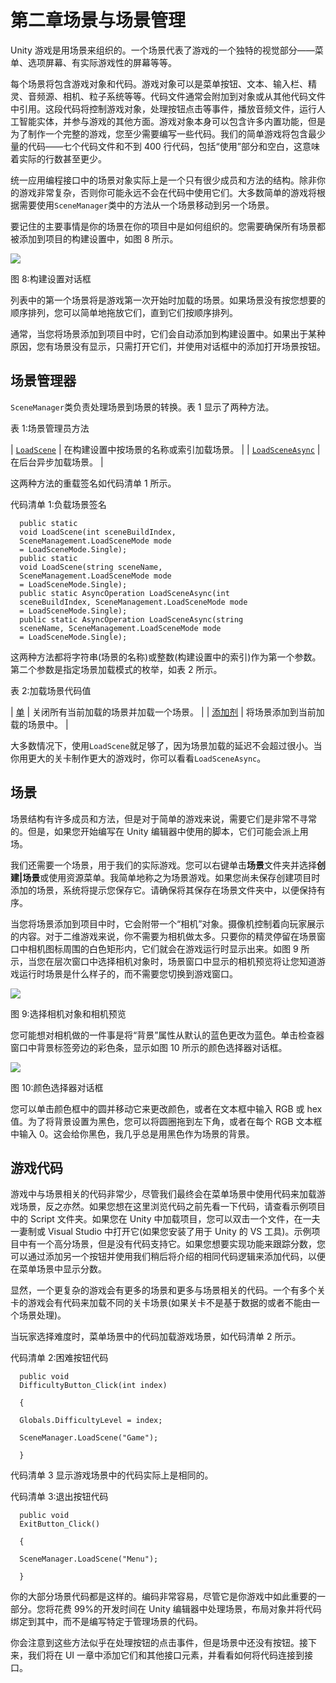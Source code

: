 # 第二章场景与场景管理

Unity 游戏是用场景来组织的。一个场景代表了游戏的一个独特的视觉部分——菜单、选项屏幕、有实际游戏性的屏幕等等。

每个场景将包含游戏对象和代码。游戏对象可以是菜单按钮、文本、输入栏、精灵、音频源、相机、粒子系统等等。代码文件通常会附加到对象或从其他代码文件中引用。这段代码将控制游戏对象，处理按钮点击等事件，播放音频文件，运行人工智能实体，并参与游戏的其他方面。游戏对象本身可以包含许多内置功能，但是为了制作一个完整的游戏，您至少需要编写一些代码。我们的简单游戏将包含最少量的代码——七个代码文件和不到 400 行代码，包括“使用”部分和空白，这意味着实际的行数甚至更少。

统一应用编程接口中的场景对象实际上是一个只有很少成员和方法的结构。除非你的游戏非常复杂，否则你可能永远不会在代码中使用它们。大多数简单的游戏将根据需要使用`SceneManager`类中的方法从一个场景移动到另一个场景。

要记住的主要事情是你的场景在你的项目中是如何组织的。您需要确保所有场景都被添加到项目的构建设置中，如图 8 所示。

![](img/image009.png)

图 8:构建设置对话框

列表中的第一个场景将是游戏第一次开始时加载的场景。如果场景没有按您想要的顺序排列，您可以简单地拖放它们，直到它们按顺序排列。

通常，当您将场景添加到项目中时，它们会自动添加到构建设置中。如果出于某种原因，您有场景没有显示，只需打开它们，并使用对话框中的添加打开场景按钮。

## 场景管理器

`SceneManager`类负责处理场景到场景的转换。表 1 显示了两种方法。

表 1:场景管理员方法

| [`LoadScene`](http://docs.unity3d.com/ScriptReference/SceneManagement.SceneManager.LoadScene.html) | 在构建设置中按场景的名称或索引加载场景。 |
| [`LoadSceneAsync`](http://docs.unity3d.com/ScriptReference/SceneManagement.SceneManager.LoadSceneAsync.html) | 在后台异步加载场景。 |

这两种方法的重载签名如代码清单 1 所示。

代码清单 1:负载场景签名

```
  public static
  void LoadScene(int sceneBuildIndex,
  SceneManagement.LoadSceneMode mode
  = LoadSceneMode.Single); 
  public static
  void LoadScene(string sceneName,
  SceneManagement.LoadSceneMode mode
  = LoadSceneMode.Single); 
  public static AsyncOperation LoadSceneAsync(int
  sceneBuildIndex, SceneManagement.LoadSceneMode mode
  = LoadSceneMode.Single); 
  public static AsyncOperation LoadSceneAsync(string
  sceneName, SceneManagement.LoadSceneMode mode
  = LoadSceneMode.Single);

```

这两种方法都将字符串(场景的名称)或整数(构建设置中的索引)作为第一个参数。第二个参数是指定场景加载模式的枚举，如表 2 所示。

表 2:加载场景代码值

| [单](http://docs.unity3d.com/ScriptReference/SceneManagement.SceneManager.LoadScene.html) | 关闭所有当前加载的场景并加载一个场景。 |
| [添加剂](http://docs.unity3d.com/ScriptReference/SceneManagement.SceneManager.LoadSceneAsync.html) | 将场景添加到当前加载的场景中。 |

大多数情况下，使用`LoadScene`就足够了，因为场景加载的延迟不会超过很小。当你用更大的关卡制作更大的游戏时，你可以看看`LoadSceneAsync`。

## 场景

场景结构有许多成员和方法，但是对于简单的游戏来说，需要它们是非常不寻常的。但是，如果您开始编写在 Unity 编辑器中使用的脚本，它们可能会派上用场。

我们还需要一个场景，用于我们的实际游戏。您可以右键单击**场景**文件夹并选择**创建|场景**或使用资源菜单。我简单地称之为场景游戏。如果您尚未保存创建项目时添加的场景，系统将提示您保存它。请确保将其保存在场景文件夹中，以便保持有序。

当您将场景添加到项目中时，它会附带一个“相机”对象。摄像机控制着向玩家展示的内容。对于二维游戏来说，你不需要为相机做太多。只要你的精灵停留在场景窗口中相机图标周围的白色矩形内，它们就会在游戏运行时显示出来。如图 9 所示，当您在层次窗口中选择相机对象时，场景窗口中显示的相机预览将让您知道游戏运行时场景是什么样子的，而不需要您切换到游戏窗口。

![](img/image010.jpg)

图 9:选择相机对象和相机预览

您可能想对相机做的一件事是将“背景”属性从默认的蓝色更改为蓝色。单击检查器窗口中背景标签旁边的彩色条，显示如图 10 所示的颜色选择器对话框。

![](img/image011.png)

图 10:颜色选择器对话框

您可以单击颜色框中的圆并移动它来更改颜色，或者在文本框中输入 RGB 或 hex 值。为了将背景设置为黑色，您可以将圆圈拖到左下角，或者在每个 RGB 文本框中输入 0。这会给你黑色，我几乎总是用黑色作为场景的背景。

## 游戏代码

游戏中与场景相关的代码非常少，尽管我们最终会在菜单场景中使用代码来加载游戏场景，反之亦然。如果您想在这里浏览代码之前先看一下代码，请查看示例项目中的 Script 文件夹。如果您在 Unity 中加载项目，您可以双击一个文件，在一夫一妻制或 Visual Studio 中打开它(如果您安装了用于 Unity 的 VS 工具)。示例项目中有一个高分场景，但是没有代码支持它。如果您想要实现功能来跟踪分数，您可以通过添加另一个按钮并使用我们稍后将介绍的相同代码逻辑来添加代码，以便在菜单场景中显示分数。

显然，一个更复杂的游戏会有更多的场景和更多与场景相关的代码。一个有多个关卡的游戏会有代码来加载不同的关卡场景(如果关卡不是基于数据的或者不能由一个场景处理)。

当玩家选择难度时，菜单场景中的代码加载游戏场景，如代码清单 2 所示。

代码清单 2:困难按钮代码

```
  public void
  DifficultyButton_Click(int index)

  {

  Globals.DifficultyLevel = index;

  SceneManager.LoadScene("Game");

  }

```

代码清单 3 显示游戏场景中的代码实际上是相同的。

代码清单 3:退出按钮代码

```
  public void
  ExitButton_Click()

  {

  SceneManager.LoadScene("Menu");

  }

```

你的大部分场景代码都是这样的。编码非常容易，尽管它是你游戏中如此重要的一部分。您将花费 99%的开发时间在 Unity 编辑器中处理场景，布局对象并将代码绑定到其中，而不是编写特定于管理场景的代码。

你会注意到这些方法似乎在处理按钮的点击事件，但是场景中还没有按钮。接下来，我们将在 UI 一章中添加它们和其他接口元素，并看看如何将代码连接到接口。